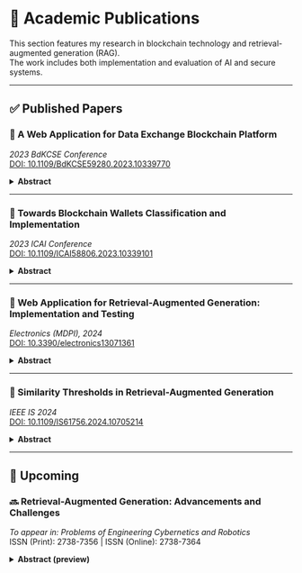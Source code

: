 # 📰 Academic Publications

This section features my research in blockchain technology and retrieval-augmented generation (RAG).  
The work includes both implementation and evaluation of AI and secure systems.

---

## ✅ Published Papers

### 🔗 A Web Application for Data Exchange Blockchain Platform  
*2023 BdKCSE Conference*  
[DOI: 10.1109/BdKCSE59280.2023.10339770](https://doi.org/10.1109/BdKCSE59280.2023.10339770)

<details>
<summary><strong>Abstract</strong></summary>

This paper presents a web application prototype built on a permissioned blockchain platform for secure and traceable data exchange. The application enables users to upload, verify, and retrieve documents with blockchain validation, ensuring transparency and integrity across distributed nodes.
</details>

---

### 🔗 Towards Blockchain Wallets Classification and Implementation  
*2023 ICAI Conference*  
[DOI: 10.1109/ICAI58806.2023.10339101](https://doi.org/10.1109/ICAI58806.2023.10339101)

<details>
<summary><strong>Abstract</strong></summary>

This paper explores the classification of blockchain wallets and introduces a modular implementation approach. It focuses on the functional and architectural differences between custodial and non-custodial solutions, highlighting security and usability concerns across platforms.
</details>

---

### 🔗 Web Application for Retrieval-Augmented Generation: Implementation and Testing  
*Electronics (MDPI), 2024*  
[DOI: 10.3390/electronics13071361](https://doi.org/10.3390/electronics13071361)

<details>
<summary><strong>Abstract</strong></summary>

This paper introduces a web application for Retrieval-Augmented Generation (RAG), integrating vector-based document retrieval with large language models. It describes the system architecture, retrieval logic, and evaluation methods, with experiments comparing response accuracy under varying threshold values.
</details>

---

### 🔗 Similarity Thresholds in Retrieval-Augmented Generation  
*IEEE IS 2024*  
[DOI: 10.1109/IS61756.2024.10705214](https://doi.org/10.1109/IS61756.2024.10705214)

<details>
<summary><strong>Abstract</strong></summary>

This research analyzes the impact of similarity thresholds on the accuracy of RAG systems. It proposes a threshold evaluation framework, supported by practical tests with different LLMs, highlighting how fine-tuning retrieval filters affects the quality of generated answers.
</details>

---

## 📝 Upcoming

### 🔜 Retrieval-Augmented Generation: Advancements and Challenges  
*To appear in: Problems of Engineering Cybernetics and Robotics*  
ISSN (Print): 2738-7356 | ISSN (Online): 2738-7364

<details>
<summary><strong>Abstract (preview)</strong></summary>

The upcoming paper outlines recent advancements in Retrieval-Augmented Generation (RAG), focusing on architecture, training strategies, and open-source challenges. It discusses potential applications in education, healthcare, and secure document systems, along with future directions for modular integration and blockchain-backed verification.
</details>

